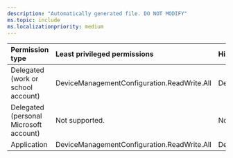 ```yaml
---
description: "Automatically generated file. DO NOT MODIFY"
ms.topic: include
ms.localizationpriority: medium
---
```


|Permission type|Least privileged permissions|Higher privileged permissions|
|:---|:---|:---|
|Delegated (work or school account)|DeviceManagementConfiguration.ReadWrite.All|DeviceManagementManagedDevices.ReadWrite.All|
|Delegated (personal Microsoft account)|Not supported.|Not supported.|
|Application|DeviceManagementConfiguration.ReadWrite.All|DeviceManagementManagedDevices.ReadWrite.All|

